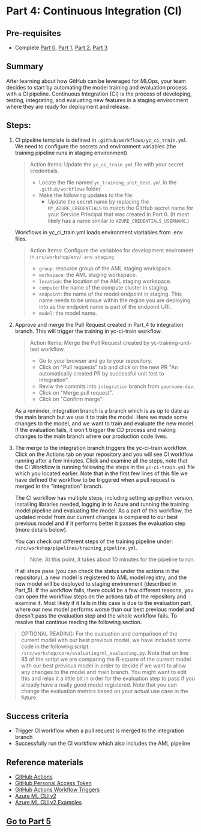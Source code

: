 # Part 4: Continuous Integration (CI)

## Pre-requisites
- Complete [Part 0](part_0.md), [Part 1](part_1.md), [Part 2](part_2.md), [Part 3](part_3.md)

## Summary
After learning about how GitHub can be leveraged for MLOps, your team decides to start by automating the model training and evaluation process with a CI pipeline. Continuous Integration (CI) is the process of developing, testing, integrating, and evaluating new features in a staging environment where they are ready for deployment and release. 

## Steps:

1. CI pipeline template is defined in ```.github/workflows/yc_ci_train.yml```. We need to configure the secrets and environment variables (the training pipeline runs in staging environment) 

    > Action Items: Update the `yc_ci_train.yml` file with your secret credentials. 
    > - Locate the file named `yc_training_unit_test.yml` in the `.github/workflows` folder
    > - Make the following updates to the file: 
    >     - Update the secret name by replacing the ```MY_AZURE_CREDENTIALS``` to match the GitHub secret name for your Service Principal that was created in Part 0. (It most likely has a name similar to ```AZURE_CREDENTIALS_USERNAME```.)
    
    Workflows in yc_ci_train.yml loads environment viariables from .env files.

    > Action Items: Configure the variables for development enviroment in `src/workshop/env/.env.staging`
    > - `group`: resource group of the AML staging workspace.
    > - `workspace`: the AML staging workspace.
    > - `location`: the location of the AML staging workspace.
    > - `compute`: the name of the compute cluster in staging.
    > - `endpoint`: the name of the model endpoint in staging. This name needs to be unique within the region you are deploying into as the endpoint name is part of the endpoint URI.
    > - `model`: the model name.


2. Approve and merge the Pull Request created in Part_4 to integration branch. This will trigger the training in yc-ci-train workflow.

    > Action Items: Merge the Pull Request created by yc-training-unit-test workflow.
    > - Go to your browser and go to your repository. 
    > - Click on "Pull requests" tab and click on the new PR "An automatically created PR by successful unit test to integration". 
    > - Reviw the commits into `integration` branch from `yourname-dev`.
    > - Click on "Merge pull request".
    > - Click on "Confirm merge".
    
    As a reminder, integration branch is a branch which is as up to date as the main branch but we use it to train the model. Here we made some changes to the model, and we want to train and evaluate the new model. If the evaluation fails, it won't trigger the CD process and making changes to the main branch where our production code lives.

3. The merge to the integration branch triggers the yc-ci-train workflow. Click on the Actions tab on your repository and you will see CI workflow running after a few minutes. Click and examine all the steps, note that the CI Workflow is running following the steps in the ```yc-ci-train.yml``` file which you located earlier. Note that in the first few lines of this file we have defined the workflow to be triggered when a pull request is merged in the "integration" branch.

    The CI workflow has multiple steps, including setting up python version, installing libraries needed, logging in to Azure and running the training model pipeline and evaluating the model. As a part of this workflow, the updated model from our current changes is compared to our best previous model and if it performs better it passes the evaluation step (more details below).

    You can check out different steps of the training pipeline under: ```/src/workshop/pipelines/training_pipeline.yml```. 
    
    >Note: At this point, it takes about 10 minutes for the pipeline to run.
    
    If all steps pass (you can check the status under the actions in the repository), a new model is registered to AML model registry, and the new model will be deployed to staging environment (described in Part_5). If the workflow fails, there could be a few different reasons, you can open the workflow steps on the actions tab of the repository and examine it. Most likely if it fails in this case is due to the evaluation part, where our new model performs worse than our best previous model and doesn't pass the evaluation step and the whole workflow fails. To resolve that continue reading the following section.

> OPTIONAL READING: For the evaluation and comparison of the current model with our best previous model, we have included some code in the following script: ```/src/workshop/core/evaluating/ml_evaluating.py```. Note that on line 85 of the script we are comparing the R-square of the current model with our best previous model in order to decide if we want to allow any changes to the model and main branch. You might want to edit this and relax it a little bit in order for the evaluation step to pass if you already have a really good model registered. Note that you can change the evaluation metrics based on your actual use case in the future.


## Success criteria
- Trigger CI workflow when a pull request is merged to the integration branch
- Successfully run the CI workflow which also includes the AML pipeline

## Reference materials

- [GitHub Actions](https://github.com/features/actions)
- [GitHub Personal Access Token](https://docs.github.com/en/authentication/keeping-your-account-and-data-secure/creating-a-personal-access-token#creating-a-token)
- [GitHub Actions Workflow Triggers](https://docs.github.com/en/actions/using-workflows/events-that-trigger-workflows)
- [Azure ML CLI v2](https://docs.microsoft.com/en-us/azure/machine-learning/how-to-train-cli)
- [Azure ML CLI v2 Examples](https://github.com/Azure/azureml-examples/tree/main/cli)


## [Go to Part 5](part_5.md)

